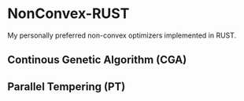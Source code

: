 # NonConvex-RUST
My personally preferred non-convex optimizers implemented in RUST.

## Continous Genetic Algorithm (CGA)

## Parallel Tempering (PT)

